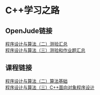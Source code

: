 # C++学习之路

## OpenJude链接

[程序设计与算法（二）测验汇总](http://cxsjsxmooc.openjudge.cn/2022t2spring/)  
[程序设计与算法（三）测验和作业题汇总](http://cxsjsxmooc.openjudge.cn/2022t3spring/)

## 课程链接

[程序设计与算法（二）算法基础](https://www.icourse163.org/course/PKU-1001894005?tid=1466895451)  
[程序设计与算法（三）C++面向对象程序设计](https://www.icourse163.org/course/PKU-1002029030?tid=1466895452)
